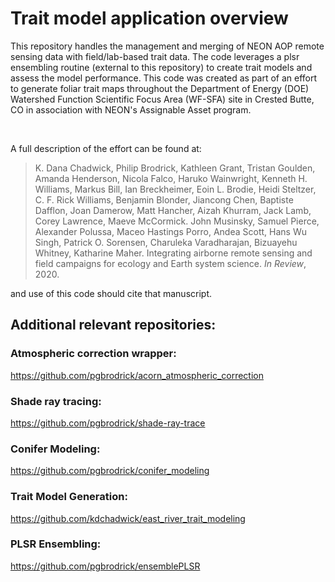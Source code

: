 # Trait model application overview 


<p>This repository handles the management and merging of NEON AOP remote sensing data with field/lab-based trait data.
The code leverages a plsr ensembling routine (external to this repository) to create trait models and assess the
model performance. This code was created as part of an effort to generate foliar trait maps throughout the Department of Energy (DOE) Watershed Function Scientific Focus Area (WF-SFA) site in Crested Butte, CO in association with NEON's Assignable Asset program.</p><br>

A full description of the effort can be found at:

> K. Dana Chadwick, Philip Brodrick, Kathleen Grant, Tristan Goulden, Amanda Henderson, Nicola Falco, Haruko Wainwright, Kenneth H. Williams, Markus Bill, Ian Breckheimer, Eoin L. Brodie, Heidi Steltzer, C. F. Rick Williams, Benjamin Blonder, Jiancong Chen, Baptiste Dafflon, Joan Damerow, Matt Hancher, Aizah Khurram, Jack Lamb, Corey Lawrence, Maeve McCormick. John Musinsky, Samuel Pierce, Alexander Polussa, Maceo Hastings Porro, Andea Scott, Hans Wu Singh, Patrick O. Sorensen, Charuleka Varadharajan, Bizuayehu Whitney, Katharine Maher. Integrating airborne remote sensing and field campaigns for ecology and Earth system science. <i>In Review</i>, 2020.

and use of this code should cite that manuscript.

## Additional relevant repositories:

### Atmospheric correction wrapper: 
https://github.com/pgbrodrick/acorn_atmospheric_correction

### Shade ray tracing: 
https://github.com/pgbrodrick/shade-ray-trace

### Conifer Modeling:
https://github.com/pgbrodrick/conifer_modeling

### Trait Model Generation:
https://github.com/kdchadwick/east_river_trait_modeling

### PLSR Ensembling:
https://github.com/pgbrodrick/ensemblePLSR
